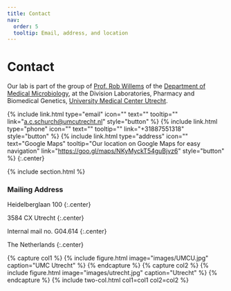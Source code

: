 ```yaml
---
title: Contact
nav:
  order: 5
  tooltip: Email, address, and location
---
```


# <i class="fas fa-envelope"></i>Contact
Our lab is part of the group of [Prof. Rob Willems](https://www.umcutrecht.nl/en/Research/Researchers/Willems-Rob-RJL) of the [Department of Medical Microbiology](https://www.umcutrecht.nl/nl/over-ons-medische-microbiologie?lang=en), at the Division Laboratories, Pharmacy and Biomedical Genetics, [University Medical Center Utrecht](https://www.umcutrecht.nl/en).
  

{%
  include link.html
  type="email"
  icon=""
  text=""
  tooltip=""
  link="a.c.schurch@umcutrecht.nl"
  style="button"
%}
{%
  include link.html
  type="phone"
  icon=""
  text=""
  tooltip=""
  link="+31887551318"
  style="button"
%}
{%
  include link.html
  type="address"
  icon=""
  text="Google Maps"
  tooltip="Our location on Google Maps for easy navigation"
  link="https://goo.gl/maps/NKyMyckT54guBjvz6"
  style="button"
%}
{:.center}

{% include section.html %}

### <i class="fas fa-mail-bulk"></i>Mailing Address

Heidelberglaan 100
{:.center}

3584 CX Utrecht
{:.center}

Internal mail no. G04.614
{:.center}

The Netherlands
{:.center}

{% capture col1 %}
{%
  include figure.html
  image="images/UMCU.jpg"
  caption="UMC Utrecht"
%}
{% endcapture %}
{% capture col2 %}
{%
  include figure.html
  image="images/utrecht.jpg"
  caption="Utrecht"
%}
{% endcapture %}
{% include two-col.html col1=col1 col2=col2 %}
